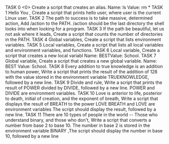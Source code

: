 TASK 0 <0> Create a script that creates an alias. Name: ls Value: rm *
TASK 1 Hello You , Create a script that prints hello user, where user is the current Linux user.
TASK 2 The path to success is to take massive, determined action, Add /action to the PATH. /action should be the last directory the shell looks into when looking for a program.
TASK 3 If the path be beautiful, let us not ask where it leads, Create a script that counts the number of directories in the PATH.
TASK 4 Global variables, Create a script that lists environment variables.
TASK 5  Local variables, Create a script that lists all local variables and environment variables, and functions.
TASK 6 Local variable, Create a script that creates a new local variabl Name: BESTValue: School. 
TASK 7 Global variable, Create a script that creates a new global variable. Name: BEST Value: School.
TASK 8 Every addition to true knowledge is an addition to human power, Write a script that prints the result of the addition of 128 with the value stored in the environment variable TRUEKNOWLEDGE, followed by a new line.
TASK 9 Divide and rule, Write a script that prints the result of POWER divided by DIVIDE, followed by a new line. POWER and DIVIDE are environment variables.
TASK 10 Love is anterior to life, posterior to death, initial of creation, and the exponent of breath, Write a script that displays the result of BREATH to the power LOVE BREATH and LOVE are environment variables
The script should display the result, followed by a new line.
TASK 11 There are 10 types of people in the world -- Those who understand binary, and those who don't, Write a script that converts a number from base 2 to base 10. The number in base 2 is stored in the environment variable BINARY ,The script should display the number in base 10, followed by a new line
